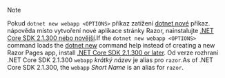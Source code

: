 > [!NOTE]
> <span data-ttu-id="df1b1-101">Pokud `dotnet new webapp <OPTIONS>` příkaz zatížení [dotnet nové](/dotnet/core/tools/dotnet-new) příkaz. nápověda místo vytvoření nové aplikace stránky Razor, nainstalujte [.NET Core SDK 2.1.300 nebo novější](https://www.microsoft.com/net/download/archives).</span><span class="sxs-lookup"><span data-stu-id="df1b1-101">If the `dotnet new webapp <OPTIONS>` command loads the [dotnet new](/dotnet/core/tools/dotnet-new) command help instead of creating a new Razor Pages app, install [.NET Core SDK 2.1.300 or later](https://www.microsoft.com/net/download/archives).</span></span> <span data-ttu-id="df1b1-102">Od verze rozhraní .NET Core SDK 2.1.300 `webapp` *krátký název* je alias pro `razor`.</span><span class="sxs-lookup"><span data-stu-id="df1b1-102">As of .NET Core SDK 2.1.300, the `webapp` *Short Name* is an alias for `razor`.</span></span>
